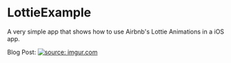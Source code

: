 # LottieExample

A very simple app that shows how to use Airbnb's Lottie Animations in a iOS app.

Blog Post: 
<a href="https://imgur.com/V83rIIE"><img src="https://i.imgur.com/V83rIIE.gif" title="source: imgur.com" /></a>
